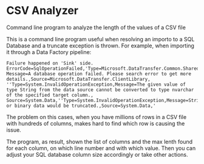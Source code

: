 # CSV Analyzer
Command line program to analyze the length of the values of a CSV file

This is a command line program useful when resolving an importo to a SQL Database and a truncate exception is thrown. For example, when importing it through a Data Factory pipeline:
```
Failure happened on 'Sink' side. ErrorCode=SqlOperationFailed,'Type=Microsoft.DataTransfer.Common.Shared.HybridDeliveryException,
Message=A database operation failed. Please search error to get more details.,Source=Microsoft.DataTransfer.ClientLibrary,
''Type=System.InvalidOperationException,Message=The given value of type String from the data source cannot be converted to type nvarchar of the specified target column.,
Source=System.Data,''Type=System.InvalidOperationException,Message=String or binary data would be truncated.,Source=System.Data,'
```

The problem on this cases, when you have millions of rows in a CSV file with hundreds of columns, makes hard to find which row is causing the issue. 

The program, as result, shown the list of columns and the max lenth found for each column, on which line number and with which value. Then you can adjust your SQL database column size accordingly or take other actions. 
